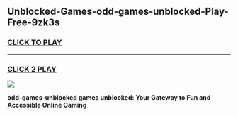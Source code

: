 
## Unblocked-Games-odd-games-unblocked-Play-Free-9zk3s
<h3>
<a href="https://premium76.site?title=odd-games-unblocked&ref=23A">CLICK TO PLAY</a></h3>
<hr>

<h3>
<a href="https://premium76.site?title=odd-games-unblocked&ref=23A">CLICK 2 PLAY</a>
  
</h3>

<a href="https://premium76.site?title=odd-games-unblocked&ref=23A"><img src="https://clearcache.store/games.png"></a>


**odd-games-unblocked games unblocked: Your Gateway to Fun and Accessible Online Gaming**
